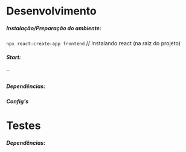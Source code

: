 # Desenvolvimento

##### Instalação/Preparação do ambiente:

`npx react-create-app frontend` // Instalando react (na raiz do projeto)

##### Start:

``

##### Dependências:



##### Config's


# Testes

##### Dependências:

